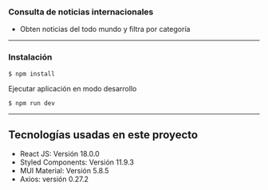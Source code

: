 ### Consulta de noticias internacionales

- Obten noticias del todo mundo y filtra por categoría

-------------

### Instalación

`$ npm install`

Ejecutar aplicación en modo desarrollo

`$ npm run dev`

-------------

## Tecnologías usadas en este proyecto

* React JS: Versión 18.0.0 
* Styled Components:  Versión 11.9.3
* MUI Material: Versión 5.8.5
* Axios: versión 0.27.2




